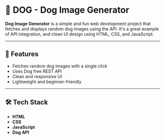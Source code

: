 # 🐶 DOG - Dog Image Generator

**Dog Image Generator** is a simple and fun web development project that fetches and displays random dog images using the API. It's a great example of API integration, and clean UI design using HTML, CSS, and JavaScript.

---

## 🚀 Features

- Fetches random dog images with a single click
- Uses Dog free REST API
- Clean and responsive UI
- Lightweight and beginner-friendly

---

## 🛠️ Tech Stack

- **HTML**
- **CSS**
- **JavaScript**
- **Dog API**
